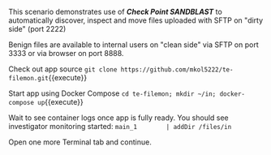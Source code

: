 
This scenario demonstrates use of ***Check Point SANDBLAST***
to automatically discover, inspect and move
files uploaded with SFTP on "dirty side" (port 2222)

Benign files are available to internal users
on "clean side" via SFTP on port 3333
or via browser on port 8888.

Check out app source
`git clone https://github.com/mkol5222/te-filemon.git`{{execute}}

Start app using Docker Compose
`cd te-filemon; mkdir ~/in; docker-compose up`{{execute}}

Wait to see container logs once app is fully ready.
You should see investigator monitoring started:
`main_1        | addDir /files/in`

Open one more Terminal tab and continue.
